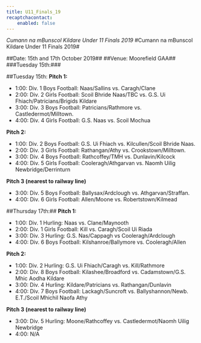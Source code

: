 ```yaml
---
title: U11_Finals_19
recaptchacontact:
    enabled: false
---
```


*Cumann na mBunscol Kildare Under 11 Finals 2019*
#Cumann na mBunscol Kildare Under 11 Finals 2019#

##Date: 15th and 17th October 2019##
##Venue: Moorefield GAA##
###Tuesday 15th:###

##Tuesday 15th:
**Pitch 1:**

* 1:00: Div. 1 Boys Football: Naas/Sallins vs. Caragh/Clane
* 2:00: Div. 2 Girls Football: Scoil Bhride Naas/TBC vs. G.S. Ui Fhiach/Patricians/Brigids Kildare
* 3:00: Div. 3 Boys Football: Patricians/Rathmore vs. Castledermot/Milltown.
* 4:00: Div. 4 Girls Football: G.S. Naas vs. Scoil Mochua

**Pitch 2:**

* 1:00: Div. 2 Boys Football: G.S. Ui Fhiach vs. Kilcullen/Scoil Bhride Naas.
* 2:00: Div. 3 Girls Football: Rathangan/Athy vs. Crookstown/Milltown.
* 3:00: Div. 4 Boys Football: Rathcoffey/TMH vs. Dunlavin/Kilcock
* 4:00: Div. 5 Girls Football: Cooleragh/Athgarvan vs. Naomh Uilig Newbridge/Derrinturn

**Pitch 3 (nearest to railway line)**
 
* 3:00: Div. 5 Boys Football: Ballysax/Ardclough vs. Athgarvan/Straffan.
* 4:00: Div. 6 Girls Football: Allen/Moone vs. Robertstown/Kilmead

##Thursday 17th:##
**Pitch 1:**

* 1:00: Div. 1 Hurling: Naas vs. Clane/Maynooth
* 2:00: Div. 1 Girls Football: Kill vs. Caragh/Scoil Ui Riada
* 3:00: Div. 3 Hurling: G.S. Nas/Cappagh vs Cooleragh/Ardclough
* 4:00: Div. 6 Boys Football: Kilshanroe/Ballymore vs. Cooleragh/Allen

**Pitch 2:**

* 1:00: Div. 2 Hurling: G.S. Ui Fhiach/Caragh vs. Kill/Rathmore
* 2:00: Div. 8 Boys Football: Kilashee/Broadford vs. Cadamstown/G.S. Mhic Aodha Kildare
* 3:00: Div. 4 Hurling: Kildare/Patricians vs. Rathangan/Dunlavin
* 4:00: Div. 7 Boys Football: Lackagh/Suncroft vs. Ballyshannon/Newb. E.T./Scoil Mhichil Naofa Athy

**Pitch 3 (nearest to railway line)**
 
* 3:00: Div. 5 Hurling: Moone/Rathcoffey vs. Castledermot/Naomh Uilig Newbridge
* 4:00:  N/A
